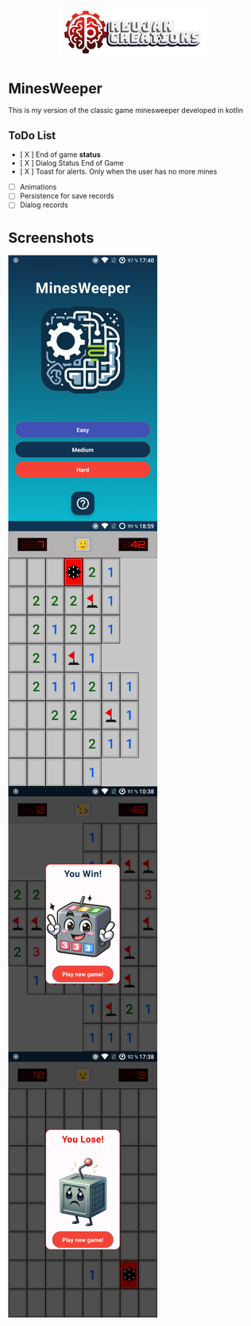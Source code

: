 <p align="center">
  <a href="https://rlujancreations.es/" target="blank"><img src="./githubimages/logo.png" width="300px" alt="RLujanCreations Logo" /></a>
</p>

# MinesWeeper
This is my version of the classic game minesweeper developed in kotlin

## ToDo List
- [ X ] End of game **status**
- [ X ] Dialog Status End of Game
- [ X ] Toast for alerts. Only when the user has no more mines
- [ ] Animations
- [ ] Persistence for save records
- [ ] Dialog records

# Screenshots
<img src="./githubimages/home.png"
     alt="HomeScreen"
     style="float: left; margin-right: 10px;" width="300px"/>
<img src="./githubimages/game.png"
     alt="Screenshot game level easy"
     style="float: left; margin-right: 10px;" width="300px"/>
<img src="./githubimages/wingame.png"
alt="Screenshot game level easy"
style="float: left; margin-right: 10px;" width="300px"/>
<img src="./githubimages/losegame.png"
alt="Screenshot game level easy"
style="float: left; margin-right: 10px;" width="300px"/>

